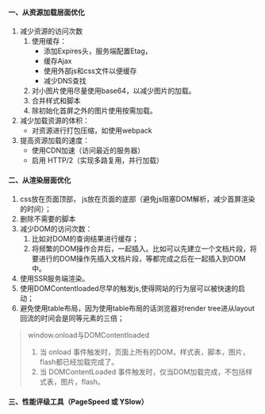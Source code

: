 #### 一、从资源加载层面优化

1. 减少资源的访问次数
   1. 使用缓存：
      - 添加Expires头，服务端配置Etag，
      - 缓存Ajax
      - 使用外部js和css文件以便缓存
      - 减少DNS查找
   2. 对小图片使用尽量使用base64，以减少图片的加载。
   3. 合并样式和脚本
   4. 除初始化首屏之外的图片使用按需加载。
2. 减少加载资源的体积：
   - 对资源进行打包压缩，如使用webpack
3. 提高资源加载的速度：
   - 使用CDN加速（访问最近的服务器）
   - 启用 HTTP/2（实现多路复用，并行加载）

#### 二、从渲染层面优化

1. css放在页面顶部， js放在页面的底部（避免js阻塞DOM解析，减少首屏渲染的时间）；
2. 删除不需要的脚本
3. 减少DOM的访问次数：
   1. 比如对DOM的查询结果进行缓存；
   2. 将频繁的DOM操作合并后，一起插入。比如可以先建立一个文档片段，将要进行的DOM操作先插入文档片段，等都完成之后在一起插入到DOM中。
4. 使用SSR服务端渲染。
5. 使用DOMContentloaded尽早的触发js,使得网站的行为层可以被快速的启动；
6. 避免使用table布局，因为使用table布局的话浏览器对render tree进从layout回流的时间会是同等元素的三倍；

> window.onload与DOMContentloaded
>
> 1. 当 onload 事件触发时，页面上所有的DOM，样式表，脚本，图片，flash都已经加载完成了。
> 2. 当 DOMContentLoaded 事件触发时，仅当DOM加载完成，不包括样式表，图片，flash。

#### 三、性能评级工具（PageSpeed 或 YSlow）

